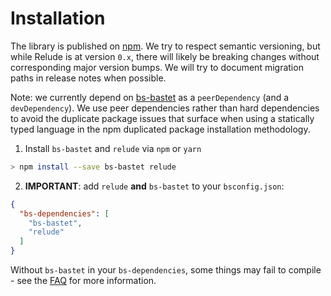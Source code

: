 # Installation

The library is published on [npm](https://www.npmjs.com/package/relude). We try to respect semantic versioning, but while Relude is at version `0.x`, there will likely be breaking changes without corresponding major version bumps.  We will try to document migration paths in release notes when possible.

Note: we currently depend on [bs-bastet](https://github.com/Risto-Stevcev/bs-bastet) as a `peerDependency` (and a `devDependency`).  We use peer dependencies rather than hard dependencies to avoid
the duplicate package issues that surface when using a statically typed language in the npm duplicated package installation methodology.


1. Install `bs-bastet` and `relude` via `npm` or `yarn`

```sh
> npm install --save bs-bastet relude
```

2. **IMPORTANT**: add `relude` **and** `bs-bastet` to your `bsconfig.json`:

```json
{
  "bs-dependencies": [
    "bs-bastet",
    "relude"
  ]
}
```

Without `bs-bastet` in your `bs-dependencies`, some things may fail to compile - see the [FAQ](FAQ.md) for more information.
